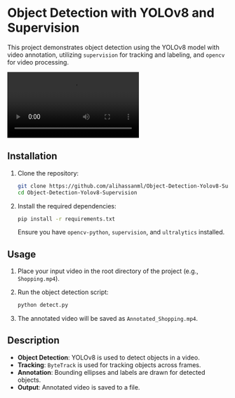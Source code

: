 # Object Detection with YOLOv8 and Supervision

This project demonstrates object detection using the YOLOv8 model with video annotation, utilizing `supervision` for tracking and labeling, and `opencv` for video processing.

![Video](./Annotated.mp4)
## Installation

1. Clone the repository:

   ```bash
   git clone https://github.com/alihassanml/Object-Detection-Yolov8-Supervision.git
   cd Object-Detection-Yolov8-Supervision
   ```

2. Install the required dependencies:

   ```bash
   pip install -r requirements.txt
   ```

   Ensure you have `opencv-python`, `supervision`, and `ultralytics` installed.

## Usage

1. Place your input video in the root directory of the project (e.g., `Shopping.mp4`).

2. Run the object detection script:

   ```bash
   python detect.py
   ```

3. The annotated video will be saved as `Annotated_Shopping.mp4`.

## Description

- **Object Detection**: YOLOv8 is used to detect objects in a video.
- **Tracking**: `ByteTrack` is used for tracking objects across frames.
- **Annotation**: Bounding ellipses and labels are drawn for detected objects.
- **Output**: Annotated video is saved to a file.
